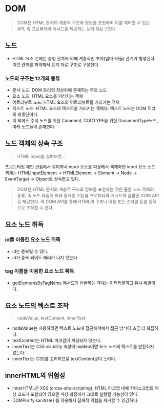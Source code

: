 # DOM

> DOM은 HTML 문서의 계층적 구조와 정보를 포현하며 이를 제어할 수 있는 API, 즉 프로퍼티와 메서드를 제공하는 트리 자료구조다.

## 노드

- HTML 요소 간에는 중첩 관계에 의해 계층적인 부자(엄마-아들) 관계가 형성된다. 이런 관계를 파악해서 트리 자료 구조로 구성한다.

### 노드의 구조는 12개의 종류

- 문서 노드: DOM 트리의 최상위에 존재하는 루트 노드
- 요소 노드: HTML 요소를 가리키는 객체
- 어트리뷰트 노드: HTML 요소의 어트리뷰트를 가리키는 객체
- 텍스트 노드: HTML 요소의 텍스트를 가리키는 객체다. 텍스트 노드는 DOM 트리의 최종단이다.
- 이 외에도 주석 노드를 위한 Comment, DOCTYPE을 위한 DocumentType노드, 여러 노드들이 존재한다.

## 노드 객체의 상속 구조

> HTML input을 살펴보면...

프로토타입 체인 관점에서 살펴봐서 input 요소를 파싱해서 객체화한 input 요소 노드 객체는 HTMLInputElement -> HTMLElement -> Element -> Node -> EventTarget -> Object로 상속받고 있다.

> DOM은 HTML 문서의 계층적 구조와 정보를 표현하는 것은 물론 노드 객체의 종류, 즉 노드 타입에 따라 필요한 기능을 프로퍼티와 메서드의 집합인 DOM API로 제공한다. 이 DOM API를 통해 HTML의 구조나 내용 또는 스타일 등을 동적으로 조작할 수 있다.

## 요소 노드 취득

### id를 이용한 요소 노드 취득

- id는 중복될 수 있다.
- id가 중복 되어도 에러가 나지 않는다.

### tag 이름을 이용한 요소 노드 획득

- getElementsByTagName 메서드가 반환하는 객체는 이터러블하고 유사 배열이다.

## 요소 노드의 텍스트 조작

> nodeValue, textContent, innerText

- nodeValue는 사용하려면 텍스트 노드에 접근해야해서 접근 방식이 조금 더 복잡하다.
- textContent는 HTML 마크업이 파싱되지 않는다.
- innerText는 CSS visibility 속성이 hidden이면 요소 노드의 텍스트를 반환하지 않는다.
- innerText는 CSS를 고려하므로 textContent보다 느리다.

## innerHTML의 위험성

- innerHTML은 XSS (cross-site-scripting), HTML 마크업 내에 자바스크립트 악성 코드가 포함되어 있으면 파싱 과정에서 그대로 실행될 가능성이 있다.
- DOMPurify.sanitize() 를 이용해서 잠재적 위험을 제거할 수 있긴하다.
